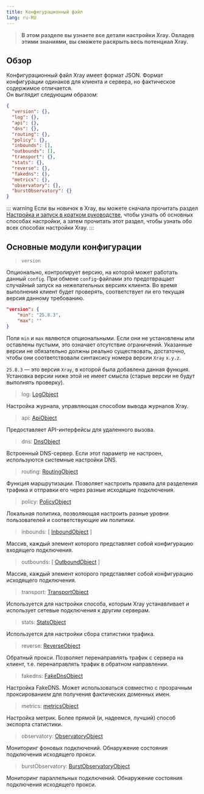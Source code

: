 ```yaml
---
title: Конфигурационный файл
lang: ru-RU
---
```


> **В этом разделе вы узнаете все детали настройки Xray. Овладев этими знаниями, вы сможете раскрыть весь потенциал Xray.**

## Обзор

Конфигурационный файл Xray имеет формат JSON. Формат конфигурации одинаков для клиента и сервера, но фактическое содержимое отличается.  
Он выглядит следующим образом:

```json
{
  "version": {},
  "log": {},
  "api": {},
  "dns": {},
  "routing": {},
  "policy": {},
  "inbounds": [],
  "outbounds": [],
  "transport": {},
  "stats": {},
  "reverse": {},
  "fakedns": {},
  "metrics": {},
  "observatory": {},
  "burstObservatory": {}
}
```

::: warning
Если вы новичок в Xray, вы можете сначала прочитать раздел [Настройка и запуск в кратком руководстве](../document/install.md), чтобы узнать об основных способах настройки, а затем прочитать этот раздел, чтобы узнать обо всех способах настройки Xray.
:::

## Основные модули конфигурации

> `version`

Опционально, контролирует версию, на которой может работать данный `config`. При обмене `config`-файлами это предотвращает случайный запуск на нежелательных версиях клиента. Во время выполнения клиент будет проверять, соответствует ли его текущая версия данному требованию.

```json
"version": {
    "min": "25.8.3",
    "max": ""
}
```

Поля `min` и `max` являются опциональными. Если они не установлены или оставлены пустыми, это означает отсутствие ограничений. Указанные версии не обязательно должны реально существовать, достаточно, чтобы они соответствовали синтаксису номера версии `Xray` `x.y.z`.

`25.8.3` — это версия `Xray`, в которой была добавлена данная функция. Установка версии ниже этой не имеет смысла (старые версии не будут выполнять проверку).

> log: [LogObject](./log.md)

Настройка журнала, управляющая способом вывода журналов Xray.

> api: [ApiObject](./api.md)

Предоставляет API-интерфейсы для удаленного вызова.

> dns: [DnsObject](./dns.md)

Встроенный DNS-сервер. Если этот параметр не настроен, используются системные настройки DNS.

> routing: [RoutingObject](./routing.md)

Функция маршрутизации. Позволяет настроить правила для разделения трафика и отправки его через разные исходящие подключения.

> policy: [PolicyObject](./policy.md)

Локальная политика, позволяющая настроить разные уровни пользователей и соответствующие им политики.

> inbounds: \[ [InboundObject](./inbound.md) \]

Массив, каждый элемент которого представляет собой конфигурацию входящего подключения.

> outbounds: \[ [OutboundObject](./outbound.md) \]

Массив, каждый элемент которого представляет собой конфигурацию исходящего подключения.

> transport: [TransportObject](./transport.md)

Используется для настройки способа, которым Xray устанавливает и использует сетевые подключения к другим серверам.

> stats: [StatsObject](./stats.md)

Используется для настройки сбора статистики трафика.

> reverse: [ReverseObject](./reverse.md)

Обратный прокси. Позволяет перенаправлять трафик с сервера на клиент, т.е. перенаправлять трафик в обратном направлении.

> fakedns: [FakeDnsObject](./fakedns.md)

Настройка FakeDNS. Может использоваться совместно с прозрачным проксированием для получения фактических доменных имен.

> metrics: [metricsObject](./metrics.md)

Настройка метрик. Более прямой (и, надеемся, лучший) способ экспорта статистики.

> observatory: [ObservatoryObject](./observatory.md#observatoryobject)

Мониторинг фоновых подключений. Обнаружение состояния подключения исходящего прокси.

> burstObservatory: [BurstObservatoryObject](./observatory.md#burstobservatoryobject)

Мониторинг параллельных подключений. Обнаружение состояния подключения исходящего прокси.
